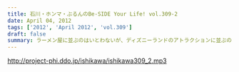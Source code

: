 ```yaml
---
title: 石川・ホンマ・ぶるんのBe-SIDE Your Life! vol.309-2
date: April 04, 2012
tags: ['2012', 'April 2012', 'vol.309']
draft: false
summary: ラーメン屋に並ぶのはいとわないが、ディズニーランドのアトラクションに並ぶのはハテサテできるのものなのかどうかと・・・聞くに半分以上の時間を「並ぶ」そして「喫煙」となるわけであり。疲れますな。ＮＡＭＡＥ
---
```


http://project-phi.ddo.jp/ishikawa/ishikawa309_2.mp3
